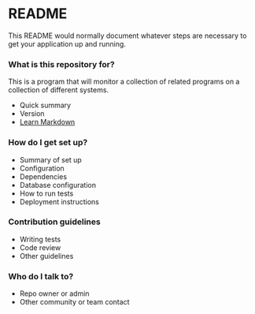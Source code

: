 # README #

This README would normally document whatever steps are necessary to get your application up and running.

### What is this repository for? ###

This is a program that will monitor a collection of related programs on a collection of different systems.


* Quick summary
* Version
* [Learn Markdown](https://bitbucket.org/tutorials/markdowndemo)

### How do I get set up? ###

* Summary of set up
* Configuration
* Dependencies
* Database configuration
* How to run tests
* Deployment instructions

### Contribution guidelines ###

* Writing tests
* Code review
* Other guidelines

### Who do I talk to? ###

* Repo owner or admin
* Other community or team contact